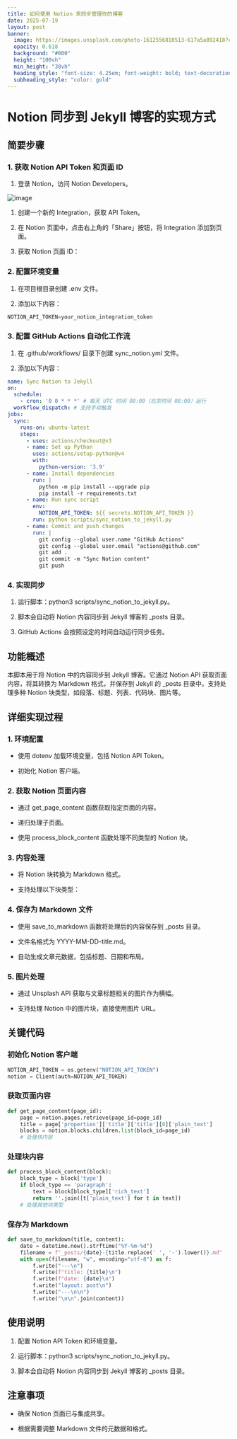 ```yaml
---
title: 如何使用 Notion 来同步管理你的博客
date: 2025-07-19
layout: post
banner:
  image: https://images.unsplash.com/photo-1612556810513-617a5a892418?crop=entropy&cs=tinysrgb&fit=max&fm=jpg&ixid=M3w2OTIwMzJ8MHwxfHJhbmRvbXx8fHx8fHx8fDE3NTI5MjA2MjF8&ixlib=rb-4.1.0&q=80&w=1080
  opacity: 0.618
  background: "#000"
  height: "100vh"
  min_height: "38vh"
  heading_style: "font-size: 4.25em; font-weight: bold; text-decoration: underline"
  subheading_style: "color: gold"
---
```


# Notion 同步到 Jekyll 博客的实现方式

## 简要步骤

### 1. 获取 Notion API Token 和页面 ID

1. 登录 Notion，访问 Notion Developers。

![image](https://prod-files-secure.s3.us-west-2.amazonaws.com/a7a0cc5a-89b9-4cda-8686-1fba0ca52f40/d19c1afe-dea5-4312-9333-786b0ba83054/image.png?X-Amz-Algorithm=AWS4-HMAC-SHA256&X-Amz-Content-Sha256=UNSIGNED-PAYLOAD&X-Amz-Credential=ASIAZI2LB46663TXIEXI%2F20250719%2Fus-west-2%2Fs3%2Faws4_request&X-Amz-Date=20250719T102340Z&X-Amz-Expires=3600&X-Amz-Security-Token=IQoJb3JpZ2luX2VjEIX%2F%2F%2F%2F%2F%2F%2F%2F%2F%2FwEaCXVzLXdlc3QtMiJGMEQCIFLN%2FzZdsc4%2FEwWJZeEd88BbB1JyylFLIFyFRx0Y%2B8d1AiBkbnKRpbRkjB%2F9KrcNbBUJvu73ZeykYazdq725M6lfGSqIBAie%2F%2F%2F%2F%2F%2F%2F%2F%2F%2F8BEAAaDDYzNzQyMzE4MzgwNSIMC5YtJgZndz9KVpHJKtwDFPFUjcX25If3JNJUdPksoKndZEUIKGeVPmYWPPkaiECMQaEfu80cJPuaIu8shXlsxpkwA%2BJUzqxWu8MyGcDBuSRkjqVu84Kt4qsIb%2FS91ja0Dmv1dQBLhOYoJhtIpouan%2B9GlMl5TQkiaRv4XYyVvLt3iQj1FTStg%2FuzS%2Fb3dH9%2FcePseHrj0CE%2B7uHqU1Z9M%2B1Rbymkg%2BUAXL%2BlmGWy0gcNhyxY03GS4n3FXw4sXoneS0%2Fa6U2jpnsMaNSOWgizxPRigwYIEoQr7uUYhNXKEH8OZTAOsjfcy0haUv4el6VDhYXq7q0HNZnsDiHnQ%2BppN94%2BxcKsDt2koEnHmkZha6CEe6rMeszMNoqM%2BJc%2F%2BbluUPZU07FXcMUbybcs3w5rZE9Px7ZEcZo55nN4bohQsN6bdkp5NB%2FfOmladC1X4je%2B5rvrZpGV5As3%2F1kC6B2DHlyDDLD5XjtS6qbjLXYy%2FdLyYy8cs9uEqj72co%2F%2Ftt6QI51gwuQspTAxHgPSJiULdnRAe8MQ0m2h2IN16evXf63C87oJs4N9rQnXYbEWkoiXBuKLeWypq%2FyUfFXV1EsN2hGpcAF2NVpkoohsWpgdfIRqFa1v%2BsrqejpG2TEQhW52XNOhBFtjjgGBtMow4MXswwY6pgHuZQiWtvyFJ58QZtuf3bsN%2BPCN%2FoHRR1XfjLnCqSPazBQHU3F1QP7HvR3x3oKkBV2FCKT1HMp8Il4hBa5TVFPVsIy5R5KsRr%2FrCPTlQqr7rgHjS0FXLfvALzj302FSGyP1YI16pzz9qDEc0Ud5aJ84D4FX5a%2BOMN1Njt2cJKPFZv2Yiov2hfRPTyASVHI1hmJ64EhTBlHouj%2B%2BVOl5578oIOZ45Ar7&X-Amz-Signature=2ec87218b038dd9f16edde92830fe9d0d401b4d9ce56b96e62464bf2000fa6bf&X-Amz-SignedHeaders=host&x-amz-checksum-mode=ENABLED&x-id=GetObject)

1. 创建一个新的 Integration，获取 API Token。

1. 在 Notion 页面中，点击右上角的「Share」按钮，将 Integration 添加到页面。

1. 获取 Notion 页面 ID：


### 2. 配置环境变量

1. 在项目根目录创建 .env 文件。

1. 添加以下内容：

```javascript
NOTION_API_TOKEN=your_notion_integration_token
```

### 3. 配置 GitHub Actions 自动化工作流

1. 在 .github/workflows/ 目录下创建 sync_notion.yml 文件。

1. 添加以下内容：

```yaml
name: Sync Notion to Jekyll
on:
  schedule:
    - cron: '0 0 * * *' # 每天 UTC 时间 00:00（北京时间 08:00）运行
  workflow_dispatch: # 支持手动触发
jobs:
  sync:
    runs-on: ubuntu-latest
    steps:
      - uses: actions/checkout@v3
      - name: Set up Python
        uses: actions/setup-python@v4
        with:
          python-version: '3.9'
      - name: Install dependencies
        run: |
          python -m pip install --upgrade pip
          pip install -r requirements.txt
      - name: Run sync script
        env:
          NOTION_API_TOKEN: ${{ secrets.NOTION_API_TOKEN }}
        run: python scripts/sync_notion_to_jekyll.py
      - name: Commit and push changes
        run: |
          git config --global user.name "GitHub Actions"
          git config --global user.email "actions@github.com"
          git add .
          git commit -m "Sync Notion content"
          git push
```

### 4. 实现同步

1. 运行脚本：python3 scripts/sync_notion_to_jekyll.py。

1. 脚本会自动将 Notion 内容同步到 Jekyll 博客的 _posts 目录。

1. GitHub Actions 会按照设定的时间自动运行同步任务。

## 功能概述

本脚本用于将 Notion 中的内容同步到 Jekyll 博客。它通过 Notion API 获取页面内容，将其转换为 Markdown 格式，并保存到 Jekyll 的 _posts 目录中。支持处理多种 Notion 块类型，如段落、标题、列表、代码块、图片等。

## 详细实现过程

### 1. 环境配置

- 使用 dotenv 加载环境变量，包括 Notion API Token。

- 初始化 Notion 客户端。

### 2. 获取 Notion 页面内容

- 通过 get_page_content 函数获取指定页面的内容。

- 递归处理子页面。

- 使用 process_block_content 函数处理不同类型的 Notion 块。

### 3. 内容处理

- 将 Notion 块转换为 Markdown 格式。

- 支持处理以下块类型：


### 4. 保存为 Markdown 文件

- 使用 save_to_markdown 函数将处理后的内容保存到 _posts 目录。

- 文件名格式为 YYYY-MM-DD-title.md。

- 自动生成文章元数据，包括标题、日期和布局。

### 5. 图片处理

- 通过 Unsplash API 获取与文章标题相关的图片作为横幅。

- 支持处理 Notion 中的图片块，直接使用图片 URL。

## 关键代码

### 初始化 Notion 客户端

```python
NOTION_API_TOKEN = os.getenv("NOTION_API_TOKEN")
notion = Client(auth=NOTION_API_TOKEN)
```

### 获取页面内容

```python
def get_page_content(page_id):
    page = notion.pages.retrieve(page_id=page_id)
    title = page['properties']['title']['title'][0]['plain_text']
    blocks = notion.blocks.children.list(block_id=page_id)
    # 处理块内容
```

### 处理块内容

```python
def process_block_content(block):
    block_type = block['type']
    if block_type == 'paragraph':
        text = block[block_type]['rich_text']
        return ''.join([t['plain_text'] for t in text])
    # 处理其他块类型
```

### 保存为 Markdown

```python
def save_to_markdown(title, content):
    date = datetime.now().strftime("%Y-%m-%d")
    filename = f"_posts/{date}-{title.replace(' ', '-').lower()}.md"
    with open(filename, "w", encoding="utf-8") as f:
        f.write("---\n")
        f.write(f"title: {title}\n")
        f.write(f"date: {date}\n")
        f.write("layout: post\n")
        f.write("---\n\n")
        f.write("\n\n".join(content))
```

## 使用说明

1. 配置 Notion API Token 和环境变量。

1. 运行脚本：python3 scripts/sync_notion_to_jekyll.py。

1. 脚本会自动将 Notion 内容同步到 Jekyll 博客的 _posts 目录。

## 注意事项

- 确保 Notion 页面已与集成共享。

- 根据需要调整 Markdown 文件的元数据和格式。